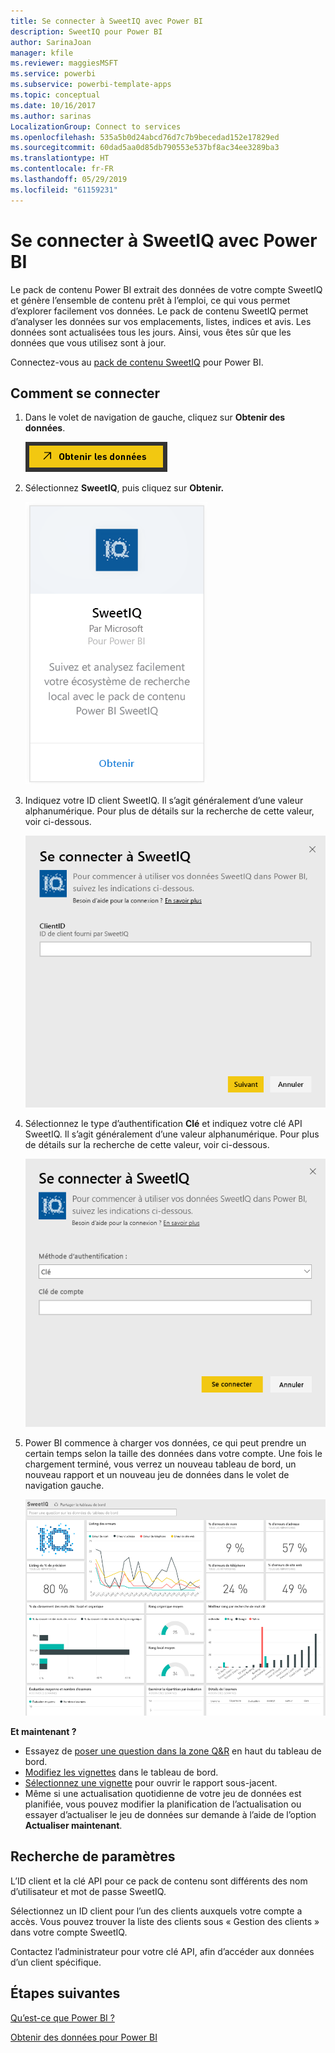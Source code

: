```yaml
---
title: Se connecter à SweetIQ avec Power BI
description: SweetIQ pour Power BI
author: SarinaJoan
manager: kfile
ms.reviewer: maggiesMSFT
ms.service: powerbi
ms.subservice: powerbi-template-apps
ms.topic: conceptual
ms.date: 10/16/2017
ms.author: sarinas
LocalizationGroup: Connect to services
ms.openlocfilehash: 535a5b0d24abcd76d7c7b9becedad152e17829ed
ms.sourcegitcommit: 60dad5aa0d85db790553e537bf8ac34ee3289ba3
ms.translationtype: HT
ms.contentlocale: fr-FR
ms.lasthandoff: 05/29/2019
ms.locfileid: "61159231"
---
```

# <a name="connect-to-sweetiq-with-power-bi"></a>Se connecter à SweetIQ avec Power BI
Le pack de contenu Power BI extrait des données de votre compte SweetIQ et génère l’ensemble de contenu prêt à l’emploi, ce qui vous permet d’explorer facilement vos données. Le pack de contenu SweetIQ permet d’analyser les données sur vos emplacements, listes, indices et avis. Les données sont actualisées tous les jours. Ainsi, vous êtes sûr que les données que vous utilisez sont à jour.

Connectez-vous au [pack de contenu SweetIQ](https://app.powerbi.com/groups/me/getdata/services/sweetiq) pour Power BI.

## <a name="how-to-connect"></a>Comment se connecter
1. Dans le volet de navigation de gauche, cliquez sur **Obtenir des données**.
   
    ![](media/service-connect-to-sweetiq/getdata.png)
2. Sélectionnez **SweetIQ**, puis cliquez sur **Obtenir.**
   
    ![](media/service-connect-to-sweetiq/sweetiq.png)
3. Indiquez votre ID client SweetIQ. Il s’agit généralement d’une valeur alphanumérique. Pour plus de détails sur la recherche de cette valeur, voir ci-dessous.
   
    ![](media/service-connect-to-sweetiq/parameter.png)
4. Sélectionnez le type d’authentification **Clé** et indiquez votre clé API SweetIQ. Il s’agit généralement d’une valeur alphanumérique. Pour plus de détails sur la recherche de cette valeur, voir ci-dessous.
   
    ![](media/service-connect-to-sweetiq/credentials.png)
5. Power BI commence à charger vos données, ce qui peut prendre un certain temps selon la taille des données dans votre compte. Une fois le chargement terminé, vous verrez un nouveau tableau de bord, un nouveau rapport et un nouveau jeu de données dans le volet de navigation gauche.
   
    ![](media/service-connect-to-sweetiq/dashboard.png)

**Et maintenant ?**

* Essayez de [poser une question dans la zone Q&R](consumer/end-user-q-and-a.md) en haut du tableau de bord.
* [Modifiez les vignettes](service-dashboard-edit-tile.md) dans le tableau de bord.
* [Sélectionnez une vignette](consumer/end-user-tiles.md) pour ouvrir le rapport sous-jacent.
* Même si une actualisation quotidienne de votre jeu de données est planifiée, vous pouvez modifier la planification de l’actualisation ou essayer d’actualiser le jeu de données sur demande à l’aide de l’option **Actualiser maintenant**.

## <a name="finding-parameters"></a>Recherche de paramètres
L’ID client et la clé API pour ce pack de contenu sont différents des nom d’utilisateur et mot de passe SweetIQ.

Sélectionnez un ID client pour l’un des clients auxquels votre compte a accès. Vous pouvez trouver la liste des clients sous « Gestion des clients » dans votre compte SweetIQ.

Contactez l’administrateur pour votre clé API, afin d’accéder aux données d’un client spécifique.

## <a name="next-steps"></a>Étapes suivantes
[Qu’est-ce que Power BI ?](power-bi-overview.md)

[Obtenir des données pour Power BI](service-get-data.md)

